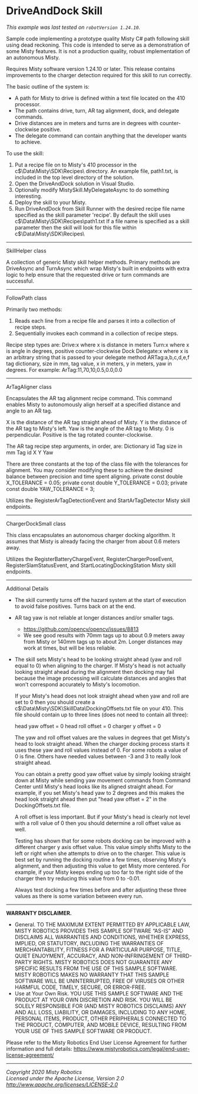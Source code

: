 # DriveAndDock Skill

*This example was last tested on `robotVersion 1.24.10`.*

Sample code implementing a prototype quality Misty C# path following skill using dead reckoning.
This code is intended to serve as a demonstration of some Misty features. It is not a production quality,
robust implementation of an autonomous Misty.

Requires Misty software version 1.24.10 or later. This release contains improvements to the charger detection
required for this skill to run correctly.

The basic outline of the system is:
- A path for Misty to drive is defined within a text file located on the 410 processor.
- The path contains drive, turn, AR tag alignment, dock, and delegate commands.
- Drive distances are in meters and turns are in degrees with counter-clockwise positive.
- The delegate command can contain anything that the developer wants to achieve.

To use the skill:
1. Put a recipe file on to Misty's 410 processor in the c$\Data\Misty\SDK\Recipes\ directory.
   An example file, path1.txt, is included in the top level directory of the solution.
2. Open the DriveAndDock solution in Visual Studio.
3. Optionally modify MistySkill.MyDelegateAsync to do something interesting.
4. Deploy the skill to your Misty.
5. Run DriveAndDock from Skill Runner with the desired recipe file name specified as the skill parameter 'recipe'.
   By default the skill uses c$\Data\Misty\SDK\Recipes\path1.txt
   If a file name is specified as a skill parameter then the skill will look for this file within c$\Data\Misty\SDK\Recipes\

********************************************************************************************************************

SkillHelper class

A collection of generic Misty skill helper methods. Primary methods are DriveAsync and TurnAsync which wrap
Misty's built in endpoints with extra logic to help ensure that the requested drive or turn commands are successful.

********************************************************************************************************************

FollowPath class

Primarily two methods:
1. Reads each line from a recipe file and parses it into a collection of recipe steps.
2. Sequentially invokes each command in a collection of recipe steps.

Recipe step types are:
Drive:x				where x is distance in meters
Turn:x				where x is angle in degrees, positive counter-clockwise
Dock
Delegate:x			where x is an arbitrary string that is passed to your delegate method
ARTag:a,b,c,d,e,f	tag dictionary, size in mm, tag value, x in meters, y in meters, yaw in degrees. For example: ArTag:11,70,10,0.5,0.0,0.0

********************************************************************************************************************

ArTagAligner class

Encapsulates the AR tag alignment recipe command. This command enables Misty to autonomously align herself at a
specified distance and angle to an AR tag.

X is the distance of the AR tag straight ahead of Misty.
Y is the distance of the AR tag to Misty's left.
Yaw is the angle of the AR tag to Misty. 0 is perpendicular. Positive is the tag rotated counter-clockwise.

The AR tag recipe step arguments, in order, are:
Dictionary id
Tag size in mm
Tag id
X
Y
Yaw

There are three constants at the top of the class file with the tolerances for alignment. You may consider modifying
these to achieve the desired balance between precision and time spent aligning.
private const double X_TOLERANCE = 0.05;
private const double Y_TOLERANCE = 0.03;
private const double YAW_TOLERANCE = 3;

Utilizes the RegisterArTagDetectionEvent and StartArTagDetector Misty skill endpoints.

********************************************************************************************************************

ChargerDockSmall class

This class encapsulates an autonomous charger docking algorithm. It assumes that Misty is already facing 
the charger from about 0.6 meters away.

Utilizes the RegisterBatteryChargeEvent, RegisterChargerPoseEvent, RegisterSlamStatusEvent, and StartLocatingDockingStation
Misty skill endpoints.

********************************************************************************************************************

Additional Details

- The skill currently turns off the hazard system at the start of execution to avoid false positives. Turns back on at the end.

- AR tag yaw is not reliable at longer distances and/or smaller tags.
  - https://github.com/opencv/opencv/issues/8813
  - We see good results with 70mm tags up to about 0.9 meters away from Misty or 140mm tags up to about 2m.
    Longer distances may work at times, but will be less reliable.

- The skill sets Misty's head to be looking straight ahead (yaw and roll equal to 0) when aligning to the charger. If Misty's 
  head is not actually looking straight ahead during the alignment then docking may fail because the image processing will calculate
  distances and angles that won't correspond accurately to Misty's locomotion.

  If your Misty's head does not look straight ahead when yaw and roll are set to 0 then you should create a 
  c$\Data\Misty\SDK\SkillData\DockingOffsets.txt file on your 410. This file should contain up to three lines (does not need to contain
  all three):
  
  head yaw offset = 0
  head roll offset = 0
  charger y offset = 0

  The yaw and roll offset values are the values in degrees that get Misty's head to look straight ahead. When the charger docking process
  starts it uses these yaw and roll values instead of 0. For some robots a value of 0 is fine. Others have needed values between -3 and 3
  to really look straight ahead.
  
  You can obtain a pretty good yaw offset value by simply looking straight down at Misty while sending yaw movement commands from Command Center
  until Misty's head looks like its aligned straight ahead. For example, if you set Misty's head yaw to 2 degrees and this makes the head
  look straight ahead then put "head yaw offset = 2" in the DockingOffsets.txt file.

  A roll offset is less important. But if your Misty's head is clearly not level with a roll value of 0 then you should determine a roll offset
  value as well.

  Testing has shown that for some robots docking can be improved with a different charger y axis offset value. This value simply 
  shifts Misty to the left or right when she attempts to drive on to the charger. This value is best set by running the docking routine 
  a few times, observing Misty's alignment, and then adjusting this value to get Misty more centered. For example, if your Misty keeps
  ending up too far to the right side of the charger then try reducing this value from 0 to -0.01.
  
  Always test docking a few times before and after adjusting these three values as there is some variation between every run.

---

**WARRANTY DISCLAIMER.**

* General. TO THE MAXIMUM EXTENT PERMITTED BY APPLICABLE LAW, MISTY ROBOTICS PROVIDES THIS SAMPLE SOFTWARE “AS-IS” AND DISCLAIMS ALL WARRANTIES AND CONDITIONS, WHETHER EXPRESS, IMPLIED, OR STATUTORY, INCLUDING THE WARRANTIES OF MERCHANTABILITY, FITNESS FOR A PARTICULAR PURPOSE, TITLE, QUIET ENJOYMENT, ACCURACY, AND NON-INFRINGEMENT OF THIRD-PARTY RIGHTS. MISTY ROBOTICS DOES NOT GUARANTEE ANY SPECIFIC RESULTS FROM THE USE OF THIS SAMPLE SOFTWARE. MISTY ROBOTICS MAKES NO WARRANTY THAT THIS SAMPLE SOFTWARE WILL BE UNINTERRUPTED, FREE OF VIRUSES OR OTHER HARMFUL CODE, TIMELY, SECURE, OR ERROR-FREE.
* Use at Your Own Risk. YOU USE THIS SAMPLE SOFTWARE AND THE PRODUCT AT YOUR OWN DISCRETION AND RISK. YOU WILL BE SOLELY RESPONSIBLE FOR (AND MISTY ROBOTICS DISCLAIMS) ANY AND ALL LOSS, LIABILITY, OR DAMAGES, INCLUDING TO ANY HOME, PERSONAL ITEMS, PRODUCT, OTHER PERIPHERALS CONNECTED TO THE PRODUCT, COMPUTER, AND MOBILE DEVICE, RESULTING FROM YOUR USE OF THIS SAMPLE SOFTWARE OR PRODUCT.

Please refer to the Misty Robotics End User License Agreement for further information and full details: https://www.mistyrobotics.com/legal/end-user-license-agreement/

--- 

*Copyright 2020 Misty Robotics*<br>
*Licensed under the Apache License, Version 2.0*<br>
*http://www.apache.org/licenses/LICENSE-2.0*
